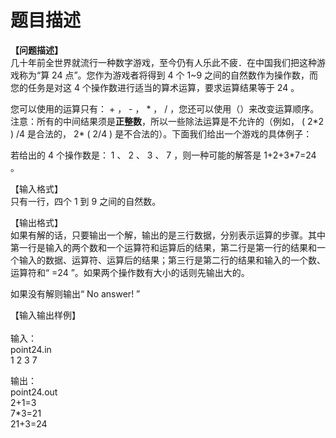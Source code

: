 # 题目描述


<p><strong>【问题描述】 </strong><br/>
几十年前全世界就流行一种数字游戏，至今仍有人乐此不疲．在中国我们把这种游戏称为“算 24 点”。您作为游戏者将得到 4 个 1~9 之间的自然数作为操作数，而您的任务是对这 4 个操作数进行适当的算术运算，要求运算结果等于 24 。</p>
<p>您可以使用的运算只有： + ， - ， * ， / ，您还可以使用（）来改变运算顺序。注意：所有的中间结果须是<b>正整数</b>，所以一些除法运算是不允许的（例如， ( 2*2 ) /4 是合法的， 2* ( 2/4 ) 是不合法的）。下面我们给出一个游戏的具体例子：</p>
<p>若给出的 4 个操作数是： 1 、 2 、 3 、 7 ，则一种可能的解答是 1+2+3*7=24 。</p>
<p>【输入格式】 <br/>
只有一行，四个 1 到 9 之间的自然数。</p>
<p>【输出格式】 <br/>
如果有解的话，只要输出一个解，输出的是三行数据，分别表示运算的步骤。其中第一行是输入的两个数和一个运算符和运算后的结果，第二行是第一行的结果和一 个输入的数据、运算符、运算后的结果；第三行是第二行的结果和输入的一个数、运算符和“ =24 ”。如果两个操作数有大小的话则先输出大的。</p>
<p>如果没有解则输出“ No answer! ”</p>
<p>【输入输出样例】 <br/>
<strong><br/>
</strong>输入： <br/>
point24.in <br/>
1 2 3 7</p>
<p>输出： <br/>
point24.out <br/>
2+1=3 <br/>
7*3=21 <br/>
21+3=24</p>
